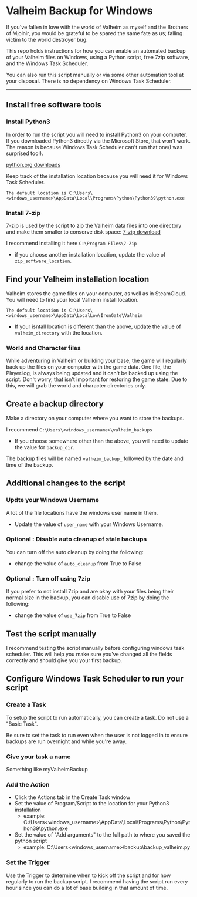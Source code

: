 # Valheim Backup for Windows

If you've fallen in love with the world of Valheim as myself
and the Brothers of Mjolnir, you would be grateful to be spared
the same fate as us; falling victim to the world destroyer bug.

This repo holds instructions for how you can enable an automated
backup of your Valheim files on Windows, using a Python script, free 7zip software,
and the Windows Task Scheduler.

You can also run this script manually or via some other automation tool at your disposal. There is no dependency on Windows Task Scheduler.

----

## Install free software tools

### Install Python3

In order to run the script you will need to install Python3
on your computer. If you downloaded Python3 directly via the Microsoft Store, that won't work. The reason is because Windows Task Scheduler can't run that one(I was surprised too!).

[python.org downloads](https://www.python.org/downloads/)

Keep track of the installation location because you will
need it for Windows Task Scheduler.

`The default location is C:\Users\<windows_username>\AppData\Local\Programs\Python\Python39\python.exe`

### Install 7-zip

7-zip is used by the script to zip the Valheim data files into one directory and make them smaller to conserve disk space: [7-zip download](https://www.7-zip.org/download.html)

I recommend installing it here `C:\Program Files\7-Zip`

* if you choose another installation location, update the value of `zip_software_location`.

## Find your Valheim installation location

Valheim stores the game files on your computer, as well as in SteamCloud.
You will need to find your local Valheim install location.

`The default location is C:\Users\<windows_username>\AppData\LocalLow\IronGate\Valheim`

* If your isntall location is different than the above, update the value of `valheim_directory` with the location.

### World and Character files

While adventuring in Valheim or building your base, the game will
regularly back up the files on your computer with the game data.
One file, the Player.log, is always being updated and it can't be backed up using the script. Don't worry, that isn't important for
restoring the game state. Due to this, we will grab the world
and character directories only.

## Create a backup directory

Make a directory on your computer where you want to store the backups.

I recommend `C:\Users\<windows_username>\valheim_backups`

* If you choose somewhere other than the above, you will need to update the value for `backup_dir`.

The backup files will be named `valheim_backup_` followed by the date and time of the backup.

## Additional changes to the script

### Updte your Windows Username

A lot of the file locations have the windows user name in them.

* Update the value of `user_name` with your Windows Username.

### Optional : Disable auto cleanup of stale backups

You can turn off the auto cleanup by doing the following:

* change the value of `auto_cleanup` from True to False

### Optional : Turn off using 7zip 

If you prefer to not install 7zip and are okay with your files being their normal size in the backup, you can disable use of 7zip by doing the following:

* change the value of `use_7zip` from True to False

## Test the script manually

I recommend testing the script manually before configuring windows task scheduler. This will help you make sure you've changed all the fields correctly and should give you your first backup.

## Configure Windows Task Scheduler to run your script

### Create a Task

To setup the script to run automatically, you can create a task. Do not use a "Basic Task".

Be sure to set the task to run even when the user is not logged in to ensure backups are run overnight and while you're away.

### Give your task a name

Something like myValheimBackup

### Add the Action

* Click the Actions tab in the Create Task window
* Set the value of Program/Script to the location for your Python3 installation
  * example: C:\Users\<windows_username>\AppData\Local\Programs\Python\Python39\python.exe
* Set the value of "Add arguments" to the full path to where you saved the python script
  * example: C:\Users\<windows_username>\backup\backup_valheim.py

### Set the Trigger

Use the Trigger to determine when to kick off the script and for how regularly to run the backup script. I recommend having the script run every hour since you can do a lot of base building in that amount of time.
